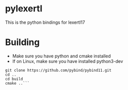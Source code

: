 pylexertl
=========

This is the python bindings for lexertl17

Building
========

- Make sure you have python and cmake installed
- If on Linux, make sure you have installed python3-dev

```cd 3rd
git clone https://github.com/pybind/pybind11.git
cd ..
cd build
cmake ..```
